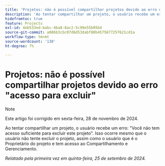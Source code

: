 ```yaml
---
title: 'Projetos: não é possível compartilhar projetos devido ao erro de acesso para exclusão'
description: 'Ao tentar compartilhar um projeto, o usuário recebe um erro: Você não tem acesso suficiente para excluir este projeto. Isso ocorre mesmo que o usuário não tente excluir o projeto, assim como o usuário que é o Proprietário do projeto e tem acesso ao Compartilhamento e Gerenciamento.'
hidefromtoc: true
feature: Projects
exl-id: 4eb533ed-babc-4ba8-8ac2-5c99e55b95b4
source-git-commit: a086b3cbc07d6d53dabf88b4575677257621cd1a
workflow-type: tm+mt
source-wordcount: '130'
ht-degree: 7%

---
```


# Projetos: não é possível compartilhar projetos devido ao erro &quot;acesso para excluir&quot;

>[!NOTE]
>
>Este artigo foi corrigido em sexta-feira, 28 de novembro de 2024.

Ao tentar compartilhar um projeto, o usuário recebe um erro: &quot;Você não tem acesso suficiente para excluir este projeto&quot;. Isso ocorre mesmo que o usuário não tente excluir o projeto, assim como o usuário que é o Proprietário do projeto e tem acesso ao Compartilhamento e Gerenciamento.

_Relatado pela primeira vez em quinta-feira, 25 de setembro de 2024._
